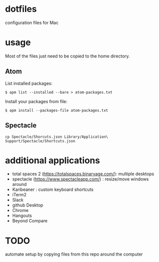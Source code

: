 # dotfiles
configuration files for Mac

# usage

Most of the files just need to be copied to the home directory.

## Atom
List installed packages:
```
$ apm list --installed --bare > atom-packages.txt
```
Install your packages from file:
```
$ apm install --packages-file atom-packages.txt
```

## Spectacle

```
cp Spectacle/Shorcuts.json Library/Application\ Support/Spectacle/Shortcuts.json
```

# additional applications
- total spaces 2 (https://totalspaces.binaryage.com/): multiple desktops
- spectacle (https://www.spectacleapp.com/) : resize/move windows around
- Karibeaner : custom keyboard shortcuts
- iTerm2
- Slack
- github Desktop
- Chrome
- Hangouts
- Beyond Compare


# TODO
automate setup by copying files from this repo around the computer
